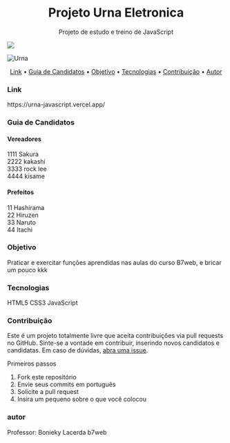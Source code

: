 <h1 align="center">Projeto Urna Eletronica</h1>
<p align="center">Projeto de estudo e treino de JavaScript</p> 
<img src="https://img.shields.io/static/v1?label=Treino&message=EriksonLucas&color=7159c1&style=for-the-badge&logo=>HTML5"/>

![Urna](https://user-images.githubusercontent.com/73944190/144728539-992015fa-6fea-4e20-99f6-aba7139dc475.PNG)

<p align="center">
  <a href="#link">Link</a> •
  <a href="#Guia">Guia de Candidatos</a> •
 <a href="#objetivo">Objetivo</a> • 
 <a href="#tecnologias">Tecnologias</a> • 
 <a href="#contribuicao">Contribuição</a> • 
 <a href="#autor">Autor</a>
</p>

<h3 id=link>Link</h3>
https://urna-javascript.vercel.app/

<h3 id=Guia>Guia de Candidatos</h3>
<h4>Vereadores</h4>
1111 Sakura <br/>
2222 kakashi <br/>
3333 rock lee <br/>
4444 kisame <br/>

<h4>Prefeitos</h4>
11 Hashirama <br/>
22 Hiruzen <br/>
33 Naruto <br/>
44 Itachi <br/>


<h3 id=objetivo>Objetivo</h3>
<p>Praticar e exercitar funções aprendidas nas aulas do curso B7web, e bricar um pouco kkk</p>

<h3 id=tecnologias>Tecnologias</h3>
<p>HTML5 CSS3 JavaScript</p>

<h3 id=contribuicao>Contribuição</h3>
<p>Este é um projeto totalmente livre que aceita contribuições via pull requests no GitHub.
Sinte-se a vontade em contribuir, inserindo novos candidatos e candidatas. Em caso de dúvidas, <a href="https://github.com/EriksonLucas/UrnaJS/issues/new">abra uma issue</a>.

Primeiros passos
1. Fork este repositório
2. Envie seus commits em português
3. Solicite a pull request
4. Insira um pequeno sobre o que você colocou</p>

<h3 id=autor>autor</h3>
<p>Professor: Bonieky Lacerda b7web</p>
